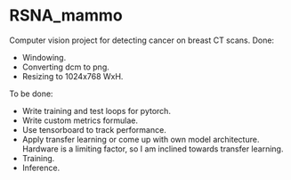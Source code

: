 # RSNA_mammo
Computer vision project for detecting cancer on breast CT scans.
Done:
  - Windowing.
  - Converting dcm to png.
  - Resizing to 1024x768 WxH.

To be done:
  - Write training and test loops for pytorch.
  - Write custom metrics formulae.
  - Use tensorboard to track performance.
  - Apply transfer learning or come up with own model architecture. Hardware is a limiting factor, so I am inclined towards transfer learning.
  - Training.
  - Inference.
